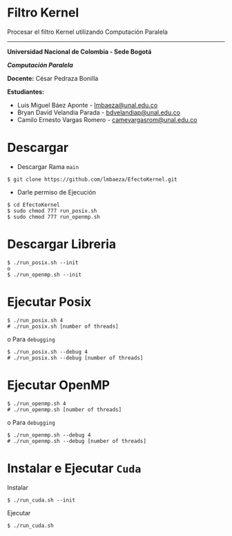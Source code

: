 # Filtro Kernel
Procesar el filtro Kernel utilizando Computación Paralela

----

**Universidad Nacional de Colombia - Sede Bogotá**

 _**Computación Paralela**_

 **Docente:**   César Pedraza Bonilla

 **Estudiantes:**
 * Luis Miguel Báez Aponte - lmbaeza@unal.edu.co
 * Bryan David Velandia Parada - bdvelandiap@unal.edu.co
 * Camilo Ernesto Vargas Romero - camevargasrom@unal.edu.co

# Descargar

* Descargar Rama `main`
```shell
$ git clone https://github.com/lmbaeza/EfectoKernel.git
```

* Darle permiso de Ejecución
```shell
$ cd EfectoKernel
$ sudo chmod 777 run_posix.sh 
$ sudo chmod 777 run_openmp.sh 
```

# Descargar Libreria

```shell
$ ./run_posix.sh --init
o
$ ./run_openmp.sh --init
```

# Ejecutar Posix

```shell
$ ./run_posix.sh 4
# ./run_posix.sh [number of threads]
```
o Para `debugging`
```shell
$ ./run_posix.sh --debug 4
# ./run_posix.sh --debug [number of threads]
```

# Ejecutar OpenMP

```shell
$ ./run_openmp.sh 4
# ./run_openmp.sh [number of threads]
```
o Para `debugging`
```shell
$ ./run_openmp.sh --debug 4
# ./run_openmp.sh --debug [number of threads]
```

# Instalar e Ejecutar `Cuda`

Instalar

```shell
$ ./run_cuda.sh --init
```

Ejecutar

```shell
$ ./run_cuda.sh
```